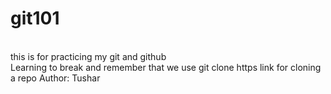 # git101
<br>this is for practicing my git and github
<br> Learning to break and remember that we use git clone https link for cloning a repo
Author: Tushar
